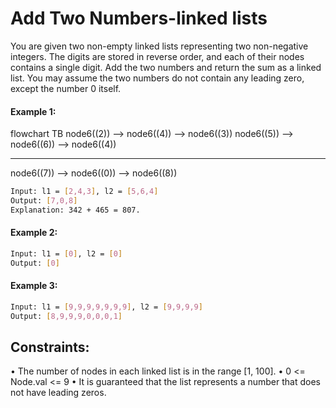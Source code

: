 # Add Two Numbers-linked lists
 You are given two non-empty linked lists representing two non-negative integers. The digits are stored in reverse order, and each of their nodes contains a single digit. Add the two numbers and return the sum as a linked list. You may assume the two numbers do not contain any leading zero, except the number 0 itself.

#### Example 1:
flowchart TB
node6((2))  --> node6((4))  --> node6((3))
node6((5))  --> node6((6))  --> node6((4))
__________________________________________
node6((7))  --> node6((0))  --> node6((8))
```sh
Input: l1 = [2,4,3], l2 = [5,6,4]
Output: [7,0,8]
Explanation: 342 + 465 = 807.
```
#### Example 2:
```sh
Input: l1 = [0], l2 = [0]
Output: [0]
```
#### Example 3:
```sh
Input: l1 = [9,9,9,9,9,9,9], l2 = [9,9,9,9]
Output: [8,9,9,9,0,0,0,1]
```

## Constraints:
•	The number of nodes in each linked list is in the range [1, 100].
•	0 <= Node.val <= 9
•	It is guaranteed that the list represents a number that does not have leading zeros.
